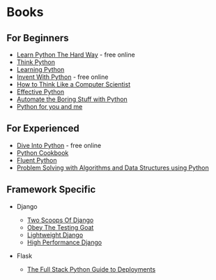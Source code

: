 # Books


## For Beginners
- [Learn Python The Hard Way](https://learnpythonthehardway.org/python3/) - free online
- [Think Python](http://greenteapress.com/wp/think-python-2e/)
- [Learning Python](https://www.amazon.com/Learning-Python-5th-Mark-Lutz/dp/1449355730)
- [Invent With Python](http://inventwithpython.com/) - free online
- [How to Think Like a Computer Scientist](http://interactivepython.org/runestone/static/thinkcspy/index.html)
- [Effective Python](http://www.effectivepython.com/)
- [Automate the Boring Stuff with Python](https://automatetheboringstuff.com/)
- [Python for you and me](http://pymbook.readthedocs.io/en/py3/)


## For Experienced
- [Dive Into Python](http://www.diveintopython.net/) - free online
- [Python Cookbook](http://chimera.labs.oreilly.com/books/1230000000393)
- [Fluent Python](http://shop.oreilly.com/product/0636920032519.do)
- [Problem Solving with Algorithms and Data Structures using Python](http://interactivepython.org/runestone/static/pythonds/index.html)


## Framework Specific
- Django
  - [Two Scoops Of Django](https://www.twoscoopspress.com/)
  - [Obey The Testing Goat](http://www.obeythetestinggoat.com/)
  - [Lightweight Django](http://shop.oreilly.com/product/0636920032502.do)
  - [High Performance Django](https://highperformancedjango.com/)


- Flask
  - [The Full Stack Python Guide to Deployments](https://gumroad.com/l/python-deployments-solo)
